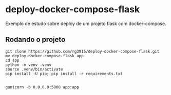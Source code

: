 # deploy-docker-compose-flask

Exemplo de estudo sobre deploy de um projeto flask com docker-compose.


## Rodando o projeto

```
git clone https://github.com/rg3915/deploy-docker-compose-flask.git
mv deploy-docker-compose-flask app
cd app
python -m venv .venv
source .venv/bin/activate
pip install -U pip; pip install -r requirements.txt


gunicorn -b 0.0.0.0:5000 app:app
```

